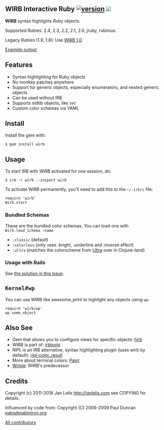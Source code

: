 ## WIRB Interactive Ruby [![version](https://badge.fury.io/rb/wirb.svg)](http://badge.fury.io/rb/wirb) [<img src="https://travis-ci.org/janlelis/wirb.png" />](https://travis-ci.org/janlelis/wirb)

**WIRB** syntax highlights Ruby objects.

Supported Rubies: 2.4, 2.3, 2.2, 2.1, 2.0, jruby, rubinius.

Legacy Rubies (1.9, 1.8): Use [WIRB 1.0](https://github.com/janlelis/wirb/tree/1.0.3)

[Example output](https://travis-ci.org/janlelis/wirb/jobs/56299603)


## Features

* Syntax highlighting for Ruby objects
* No monkey patches anywhere
* Support for generic objects, especially enumerators, and nested generic
  objects
* Can be used without IRB
* Supports stdlib objects, like `Set`
* Custom color schemas via YAML

## Install

Install the gem with:

    $ gem install wirb

## Usage

To start IRB with WIRB activated for one session, do:

    $ irb -r wirb --inspect wirb

To activate WIRB permanently, you'll need to add this to the `~/.irbrc` file:

    require 'wirb'
    Wirb.start

### Bundled Schemas

These are the bundled color schemas. You can load one with `Wirb.load_schema
:name`

* `:classic` (default)
* `:colorless` (only uses :bright, :underline and :inverse effect)
* `:ultra` (matches the colorscheme from
    [Ultra](https://github.com/venantius/ultra) over in Clojure-land)

### Usage with Rails

See [the solution in this issue](https://github.com/janlelis/wirb/issues/12#issuecomment-249492524).

## `Kernel#wp`

You can use WIRB like awesome_print to highlight any objects using `wp`:

    require 'wirb/wp'
    wp some_object

## Also See

* Gem that allows you to configure views for specific objects:
  [hirb](https://github.com/cldwalker/hirb)
* WIRB is part of: [irbtools](https://github.com/janlelis/irbtools)
* RIPL is an IRB alternative, syntax highlighting plugin (uses wirb by
  default):
  [ripl-color_result](https://github.com/janlelis/ripl-color_result)
* More about terminal colors: [Paint](https://github.com/janlelis/paint)
* [Wirble](https://rubygems.org/gems/wirble): WIRB's predecessor


## Credits

Copyright (c) 2011-2018 Jan Lelis <http://janlelis.com> see COPYING for
details.

Influenced by code from: Copyright (C) 2006-2009 Paul Duncan
<pabs@pablotron.org>

[All contributors](https://github.com/janlelis/wirb/contributors)
